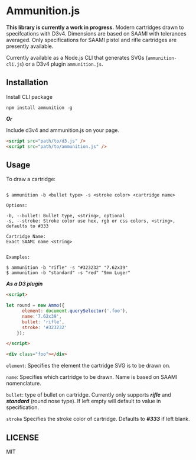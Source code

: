 # Ammunition.js

**This library is currently a work in progress.**
Modern cartridges drawn to specifcations with D3v4. Dimensions are based on SAAMI with tolerances averaged.  Only specifications for SAAMI pistol and rifle cartridges are presently available.

Currently available as a Node.js CLI that generates SVGs (`ammunition-cli.js`) or a D3v4 plugin `ammunition.js`.

## Installation

Install CLI package

```
npm install ammunition -g
```

**_Or_**

Include d3v4 and ammunition.js on your page.

```html
<script src="path/to/d3.js" />
<script src="path/to/ammunition.js" /> 
```

## Usage

To draw a cartridge:

```

$ ammunition -b <bullet type> -s <stroke color> <cartridge name>

Options:

-b, --bullet: Bullet type, <string>, optional 
-s, --stroke: Stroke color use hex, rgb or css colors, <string>, defaults to #333

Cartridge Name:
Exact SAAMI name <string>


Examples:

$ ammunition -b "rifle" -s "#323232" "7.62x39"
$ ammunition -b "standard" -s "red" "9mm Luger"

```

**_As a D3 plugin_**

```html
<script>

let round = new Ammo({
      element: document.querySelector('.foo'),
      name:'7.62x39',
      bullet: 'rifle',
      stroke: '#323232'
    });

</script>

<div class="foo"></div>
```

`element`: Specifies the element the cartridge SVG is to be drawn on.

`name`: Specifies which cartridge to be drawn. Name is based on SAAMI nomenclature.

`bullet`: type of bullet on cartridge. Currently only supports **_rifle_** and **_standard_** (round nose type). If left empty will default to value in specification.

`stroke` Specifies the stroke color of cartridge. Defaults to **_#333_** if left blank.


## LICENSE 
MIT


